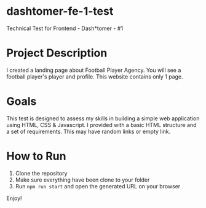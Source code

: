 # dashtomer-fe-1-test
Technical Test for Frontend - Dash*tomer - #1

# Project Description
I created a landing page about Football Player Agency. You will see a football player's player and profile. This website contains only 1 page.

# Goals
This test is designed to assess my skills in building a simple web application using HTML, CSS & Javascript.
I provided with a basic HTML structure and a set of requirements. This may have random links or empty link.

# How to Run
1. Clone the repository
2. Make sure everything have been clone to your folder
3. Run `npm run start` and open the generated URL on your browser

Enjoy!